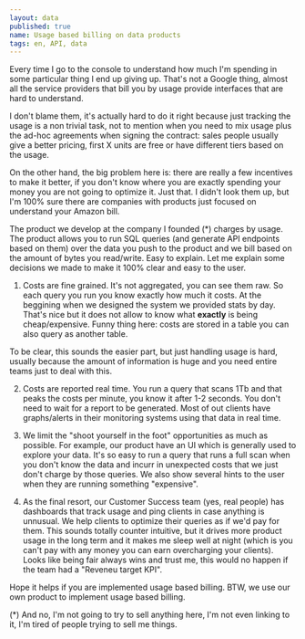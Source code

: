 ```yaml
---
layout: data
published: true
name: Usage based billing on data products
tags: en, API, data
---
```


Every time I go to the <MY CLOUD PROVIDER> console to understand how much I'm spending in some particular thing I end up giving up. That's not a Google thing, almost all the service providers that bill you by usage provide interfaces that are hard to understand.

I don't blame them, it's actually hard to do it right because just tracking the usage is a non trivial task, not to mention when you need to mix usage plus the ad-hoc agreements when signing the contract: sales people usually give a better pricing, first X units are free or have different tiers based on the usage.

On the other hand, the big problem here is: there are really a few incentives to make it better, if you don't know where you are exactly spending your money you are not going to optimize it. Just that. I didn't look them up, but I'm 100% sure there are companies with products just focused on understand your Amazon bill.

The product we develop at the company I founded (*) charges by usage. The product allows you to run SQL queries (and generate API endpoints based on them) over the data you push to the product and we bill based on the amount of bytes you read/write. Easy to explain. Let me explain some decisions we made to make it 100% clear and easy to the user.

1) Costs are fine grained. It's not aggregated, you can see them raw. So each query you run you know exactly how much it costs. At the beggining when we designed the system we provided stats by day. That's nice but it does not allow to know what **exactly** is being cheap/expensive. Funny thing here: costs are stored in a table you can also query as another table. 

To be clear, this sounds the easier part, but just handling usage is hard, usually because the amount of information is huge and you need entire teams just to deal with this.

2) Costs are reported real time. You run a query that scans 1Tb and that peaks the costs per minute, you know it after 1-2 seconds. You don't need to wait for a report to be generated. Most of out clients have graphs/alerts in their monitoring systems using that data in real time.

3) We limit the "shoot yourself in the foot" opportunities as much as possible. For example, our product have an UI which is generally used to explore your data. It's so easy to run a query that runs a full scan when you don't know the data and incurr in unexpected costs that we just don't charge by those queries. We also show several hints to the user when they are running something "expensive". 

4) As the final resort, our Customer Success team (yes, real people) has dashboards that track usage and ping clients in case anything is unnusual. We help clients to optimize their queries as if we'd pay for them. This sounds totally counter intuitive, but it drives more product usage in the long term and it makes me sleep well at night (which is you can't pay with any money you can earn overcharging your clients). Looks like being fair always wins and trust me, this would no happen if the team had a "Reveneu target KPI". 

Hope it helps if you are implemented usage based billing. BTW, we use our own product to implement usage based billing.

(*) And no, I'm not going to try to sell anything here, I'm not even linking to it, I'm tired of people trying to sell me things.
